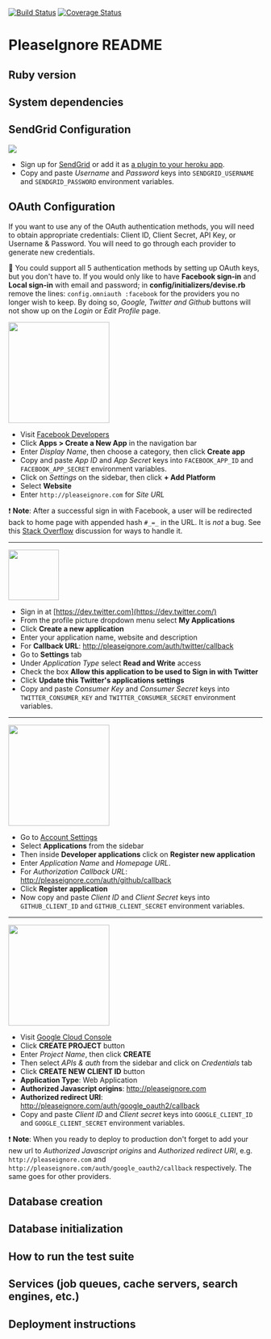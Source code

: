 [![Build
Status](https://travis-ci.org/bmorrall/PleaseIgnore.png?branch=master)](https://travis-ci.org/bmorrall/PleaseIgnore)
[![Coverage
Status](https://coveralls.io/repos/bmorrall/PleaseIgnore/badge.png)](https://coveralls.io/r/bmorrall/PleaseIgnore)

PleaseIgnore README
===================

Ruby version
------------

System dependencies
-------------------

SendGrid Configuration
----------------------
<img src="http://assets3.sendgrid.com/mkt/assets/logos_brands/small/logo_full_color_flat-198f020c78782e28250e0ec40fcee652.jpg">

- Sign up for [SendGrid](http://sendgrid.com/) or add it as [a plugin to your heroku app](https://devcenter.heroku.com/articles/sendgrid).
- Copy and paste *Username* and *Password* keys into `SENDGRID_USERNAME` and `SENDGRID_PASSWORD` environment variables.

OAuth Configuration
-------------------

If you want to use any of the OAuth authentication methods, you will need to obtain
appropriate credentials: Client ID, Client Secret, API Key, or Username & Password. You will
need to go through each provider to generate new credentials.

:pushpin: You could support all 5 authentication methods by setting up OAuth keys, but you don't have to. If you would only like to have **Facebook sign-in** and **Local sign-in** with email and password; in **config/initializers/devise.rb** remove the lines: `config.omniauth :facebook` for the providers you no longer wish to keep. By doing so, *Google, Twitter and Github* buttons will not show up on the *Login* or *Edit Profile* page.

<img src="http://www.doit.ba/img/facebook.jpg" width="200">

- Visit [Facebook Developers](https://developers.facebook.com/)
- Click **Apps > Create a New App** in the navigation bar
- Enter *Display Name*, then choose a category, then click **Create app**
- Copy and paste *App ID* and *App Secret* keys into `FACEBOOK_APP_ID` and `FACEBOOK_APP_SECRET` environment variables.
- Click on *Settings* on the sidebar, then click **+ Add Platform**
- Select **Website**
- Enter `http://pleaseignore.com` for *Site URL*

:exclamation: **Note**: After a successful sign in with Facebook, a user will be redirected back to home page with appended hash `#_=_` in the URL. It is *not* a bug. See this [Stack Overflow](https://stackoverflow.com/questions/7131909/facebook-callback-appends-to-return-url) discussion for ways to handle it.

<hr>

<img src="https://g.twimg.com/Twitter_logo_blue.png" width="100">

- Sign in at [https://dev.twitter.com](https://dev.twitter.com/)
- From the profile picture dropdown menu select **My Applications**
- Click **Create a new application**
- Enter your application name, website and description
- For **Callback URL**: http://pleaseignore.com/auth/twitter/callback
- Go to **Settings** tab
- Under *Application Type* select **Read and Write** access
- Check the box **Allow this application to be used to Sign in with Twitter**
- Click **Update this Twitter's applications settings**
- Copy and paste *Consumer Key* and *Consumer Secret* keys into `TWITTER_CONSUMER_KEY` and `TWITTER_CONSUMER_SECRET` environment variables.

<hr>

<img src="https://github.global.ssl.fastly.net/images/modules/logos_page/GitHub-Logo.png" width="200">

- Go to [Account Settings](https://github.com/settings/profile)
- Select **Applications** from the sidebar
- Then inside **Developer applications** click on **Register new application**
- Enter *Application Name* and *Homepage URL*.
- For *Authorization Callback URL*: http://pleaseignore.com/auth/github/callback
- Click **Register application**
- Now copy and paste *Client ID* and *Client Secret* keys into `GITHUB_CLIENT_ID` and `GITHUB_CLIENT_SECRET` environment variables.

<hr>

<img src="http://images.google.com/intl/en_ALL/images/srpr/logo6w.png" width="200">

- Visit [Google Cloud Console](https://cloud.google.com/console/project)
- Click **CREATE PROJECT** button
- Enter *Project Name*, then click **CREATE**
- Then select *APIs & auth* from the sidebar and click on *Credentials* tab
- Click **CREATE NEW CLIENT ID** button
 - **Application Type**: Web Application
 - **Authorized Javascript origins**: http://pleaseignore.com
 - **Authorized redirect URI**: http://pleaseignore.com/auth/google_oauth2/callback
- Copy and paste *Client ID* and *Client secret* keys into `GOOGLE_CLIENT_ID` and `GOOGLE_CLIENT_SECRET` environment variables.

:exclamation: **Note**: When you ready to deploy to production don't forget to add your new url to *Authorized Javascript origins* and *Authorized redirect URI*, e.g. `http://pleaseignore.com` and `http://pleaseignore.com/auth/google_oauth2/callback` respectively. The same goes for other providers.


Database creation
-----------------

Database initialization
-----------------------

How to run the test suite
-------------------------

Services (job queues, cache servers, search engines, etc.)
----------------------------------------------------------

Deployment instructions
-----------------------
